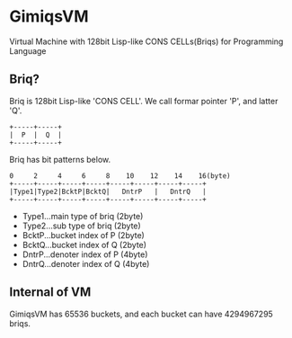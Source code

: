 # GimiqsVM
Virtual Machine with 128bit Lisp-like CONS CELLs(Briqs) for Programming Language

## Briq?
Briq is 128bit Lisp-like 'CONS CELL'.
We call formar pointer 'P', and latter 'Q'.

```
+-----+-----+
|  P  |  Q  |
+-----+-----+
```

Briq has bit patterns below.

```
0     2     4     6     8    10    12    14    16(byte)
+-----+-----+-----+-----+-----+-----+-----+-----+
|Type1|Type2|BcktP|BcktQ|   DntrP   |   DntrQ   |
+-----+-----+-----+-----+-----+-----+-----+-----+
```

- Type1...main type of briq  (2byte)
- Type2...sub type of briq   (2byte)
- BcktP...bucket index of P  (2byte)
- BcktQ...bucket index of Q  (2byte)
- DntrP...denoter index of P (4byte)
- DntrQ...denoter index of Q (4byte)

## Internal of VM
GimiqsVM has 65536 buckets, and each bucket can have 4294967295 briqs.
